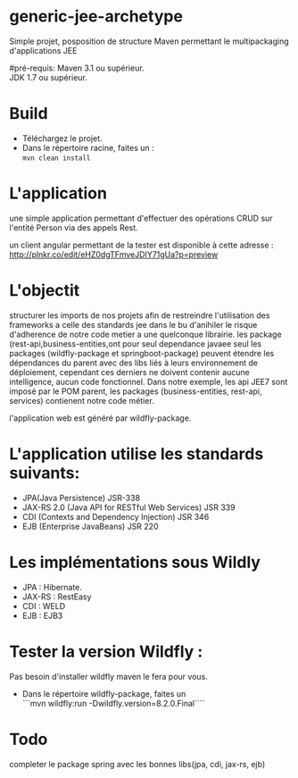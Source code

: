 # generic-jee-archetype
Simple projet, posposition de structure Maven permettant le multipackaging d'applications JEE



#pré-requis: 
Maven 3.1 ou supérieur.    
JDK 1.7 ou supérieur. 

# Build 
* Téléchargez le projet.
* Dans le répertoire racine, faites un :         
        ```mvn clean install```    


# L'application 
une simple application permettant d'effectuer des opérations CRUD sur l'entité Person via des appels Rest.   

un client angular permettant de la tester est disponible à cette adresse : 
http://plnkr.co/edit/eHZ0dgTFmveJDIY71gUa?p=preview

# L'objectit

structurer les imports de nos projets afin de restreindre l'utilisation des frameworks a celle des standards jee dans le bu d'anihiler le risque d'adherence de notre code metier a une quelconque librairie.
les package (rest-api,business-entities,ont pour seul dependance javaee
seul les packages (wildfly-package et springboot-package) peuvent étendre les dépendances du parent avec des libs liés à leurs environnement de déploiement, cependant ces derniers ne doivent contenir aucune intelligence, aucun code fonctionnel.
Dans notre exemple, les api JEE7 sont imposé par le POM parent, les packages (business-entities, rest-api, services) contienent notre code métier.

l'application web est généré par wildfly-package.





# L'application utilise les standards suivants: 
* JPA(Java Persistence) JSR-338 
* JAX-RS 2.0 (Java API for RESTful Web Services) JSR 339
* CDI (Contexts and Dependency Injection) JSR 346
* EJB (Enterprise JavaBeans) JSR 220 


# Les implémentations sous Wildly
* JPA : Hibernate.
* JAX-RS : RestEasy
* CDI : WELD
* EJB : EJB3

# Tester la version Wildfly : 
Pas besoin d'installer wildfly maven le fera pour vous.
* Dans le répertoire wildfly-package, faites un    
        ```mvn wildfly:run -Dwildfly.version=8.2.0.Final````


# Todo
completer le package spring avec les bonnes libs(jpa, cdi, jax-rs, ejb)




